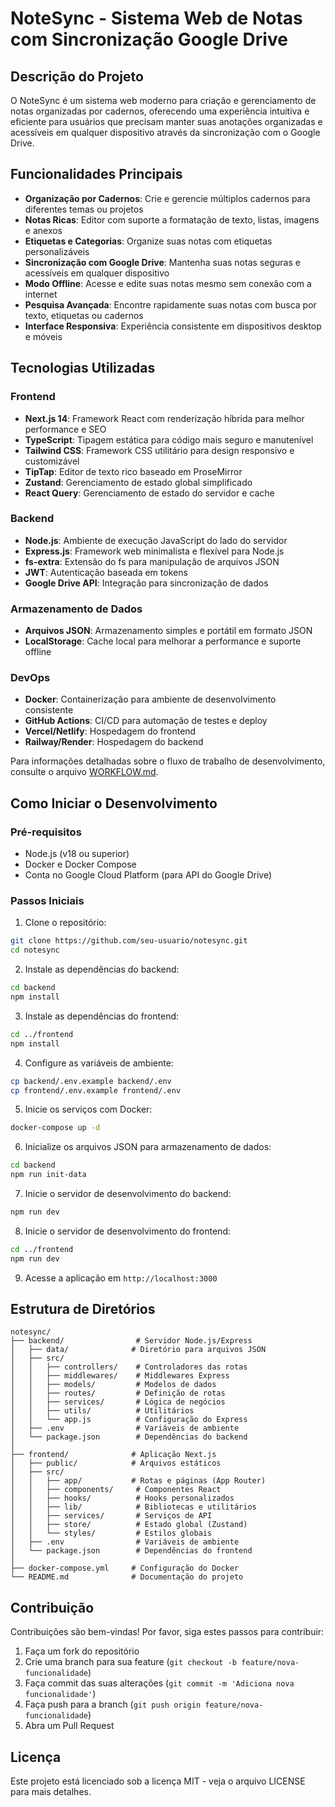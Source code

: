 # NoteSync - Sistema Web de Notas com Sincronização Google Drive

## Descrição do Projeto

O NoteSync é um sistema web moderno para criação e gerenciamento de notas organizadas por cadernos, oferecendo uma experiência intuitiva e eficiente para usuários que precisam manter suas anotações organizadas e acessíveis em qualquer dispositivo através da sincronização com o Google Drive.

## Funcionalidades Principais

- **Organização por Cadernos**: Crie e gerencie múltiplos cadernos para diferentes temas ou projetos
- **Notas Ricas**: Editor com suporte a formatação de texto, listas, imagens e anexos
- **Etiquetas e Categorias**: Organize suas notas com etiquetas personalizáveis
- **Sincronização com Google Drive**: Mantenha suas notas seguras e acessíveis em qualquer dispositivo
- **Modo Offline**: Acesse e edite suas notas mesmo sem conexão com a internet
- **Pesquisa Avançada**: Encontre rapidamente suas notas com busca por texto, etiquetas ou cadernos
- **Interface Responsiva**: Experiência consistente em dispositivos desktop e móveis

## Tecnologias Utilizadas

### Frontend

- **Next.js 14**: Framework React com renderização híbrida para melhor performance e SEO
- **TypeScript**: Tipagem estática para código mais seguro e manutenível
- **Tailwind CSS**: Framework CSS utilitário para design responsivo e customizável
- **TipTap**: Editor de texto rico baseado em ProseMirror
- **Zustand**: Gerenciamento de estado global simplificado
- **React Query**: Gerenciamento de estado do servidor e cache

### Backend

- **Node.js**: Ambiente de execução JavaScript do lado do servidor
- **Express.js**: Framework web minimalista e flexível para Node.js
- **fs-extra**: Extensão do fs para manipulação de arquivos JSON
- **JWT**: Autenticação baseada em tokens
- **Google Drive API**: Integração para sincronização de dados

### Armazenamento de Dados

- **Arquivos JSON**: Armazenamento simples e portátil em formato JSON
- **LocalStorage**: Cache local para melhorar a performance e suporte offline

### DevOps

- **Docker**: Containerização para ambiente de desenvolvimento consistente
- **GitHub Actions**: CI/CD para automação de testes e deploy
- **Vercel/Netlify**: Hospedagem do frontend
- **Railway/Render**: Hospedagem do backend

Para informações detalhadas sobre o fluxo de trabalho de desenvolvimento, consulte o arquivo [WORKFLOW.md](./WORKFLOW.md).

## Como Iniciar o Desenvolvimento

### Pré-requisitos

- Node.js (v18 ou superior)
- Docker e Docker Compose
- Conta no Google Cloud Platform (para API do Google Drive)

### Passos Iniciais

1. Clone o repositório:

```bash
git clone https://github.com/seu-usuario/notesync.git
cd notesync
```

2. Instale as dependências do backend:

```bash
cd backend
npm install
```

3. Instale as dependências do frontend:

```bash
cd ../frontend
npm install
```

4. Configure as variáveis de ambiente:

```bash
cp backend/.env.example backend/.env
cp frontend/.env.example frontend/.env
```

5. Inicie os serviços com Docker:

```bash
docker-compose up -d
```

6. Inicialize os arquivos JSON para armazenamento de dados:

```bash
cd backend
npm run init-data
```

7. Inicie o servidor de desenvolvimento do backend:

```bash
npm run dev
```

8. Inicie o servidor de desenvolvimento do frontend:

```bash
cd ../frontend
npm run dev
```

9. Acesse a aplicação em `http://localhost:3000`

## Estrutura de Diretórios

```text
notesync/
├── backend/                # Servidor Node.js/Express
│   ├── data/              # Diretório para arquivos JSON
│   ├── src/
│   │   ├── controllers/    # Controladores das rotas
│   │   ├── middlewares/    # Middlewares Express
│   │   ├── models/         # Modelos de dados
│   │   ├── routes/         # Definição de rotas
│   │   ├── services/       # Lógica de negócios
│   │   ├── utils/          # Utilitários
│   │   └── app.js          # Configuração do Express
│   ├── .env                # Variáveis de ambiente
│   └── package.json        # Dependências do backend
│
├── frontend/              # Aplicação Next.js
│   ├── public/            # Arquivos estáticos
│   ├── src/
│   │   ├── app/           # Rotas e páginas (App Router)
│   │   ├── components/     # Componentes React
│   │   ├── hooks/          # Hooks personalizados
│   │   ├── lib/            # Bibliotecas e utilitários
│   │   ├── services/       # Serviços de API
│   │   ├── store/          # Estado global (Zustand)
│   │   └── styles/         # Estilos globais
│   ├── .env                # Variáveis de ambiente
│   └── package.json        # Dependências do frontend
│
├── docker-compose.yml     # Configuração do Docker
└── README.md              # Documentação do projeto
```

## Contribuição

Contribuições são bem-vindas! Por favor, siga estes passos para contribuir:

1. Faça um fork do repositório
2. Crie uma branch para sua feature (`git checkout -b feature/nova-funcionalidade`)
3. Faça commit das suas alterações (`git commit -m 'Adiciona nova funcionalidade'`)
4. Faça push para a branch (`git push origin feature/nova-funcionalidade`)
5. Abra um Pull Request

## Licença

Este projeto está licenciado sob a licença MIT - veja o arquivo LICENSE para mais detalhes.
